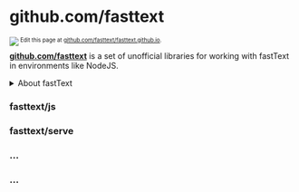 # github.com/fasttext

<img src="https://avatars0.githubusercontent.com/u/44705534?s=100&v=4" align="left"/>

<sub><sup>Edit this page at [github.com/fasttext/fasttext.github.io](https://github.com/fasttext/fasttext.github.io/).</sup></sub>

**[github.com/fasttext](https://github.com/fasttext/)** is a set of unofficial libraries for working with fastText in environments like NodeJS.

<details><summary>About fastText</summary>

**fastText** is a library for efficient text classification and representation learning developed by Facebook Research.

Read the official fastText documentation at [fasttext.cc](https://fasttext.cc/)

</details>

### fasttext/js

### fasttext/serve

### ...

### ...



